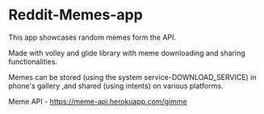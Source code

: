 # Reddit-Memes-app

This app showcases random memes form the API.

Made with volley and glide library with meme downloading and sharing functionalities.

Memes can be stored (using the system service-DOWNLOAD_SERVICE) in phone's gallery ,and shared (using intents) on various platforms.

Meme API - https://meme-api.herokuapp.com/gimme 

